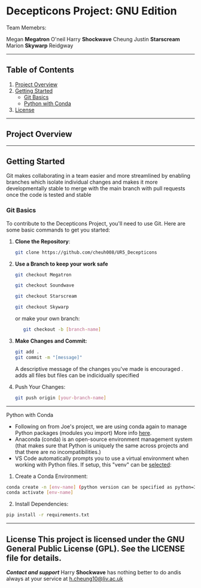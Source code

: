 # Decepticons Project: GNU Edition

Team Memebrs:

Megan **Megatron** O'neil
Harry **Shockwave** Cheung
Justin **Starscream** 
Marion **Skywarp** Reidgway


---

## Table of Contents
1. [Project Overview](#project-overview)
2. [Getting Started](#getting-started)
   - [Git Basics](#git-basics)
   - [Python with Conda](#python-with-conda)
3. [License](#license)

---

## Project Overview

---

## Getting Started

Git makes collaborating in a team easier and more streamlined by enabling branches which isolate individual changes and makes it more developmentally stable to merge with the main branch with pull requests once the code is tested and stable

### Git Basics

To contribute to the Decepticons Project, you'll need to use Git. Here are some basic commands to get you started:

1. **Clone the Repository**:
   ```bash
   git clone https://github.com/cheuh008/UR5_Decepticons
    ```

2. **Use a Branch to keep your work safe**
   ```bash
   git checkout Megatron

   git checkout Soundwave

   git checkout Starscream

   git checkout Skywarp
   ```
   or make your own branch:
   ```bash
      git checkout -b [branch-name]
   ```


3. **Make Changes and Commit:**
   ```bash
   git add . 
   git commit -m "[message]"
    ```
   A descriptive message of the changes you've made is encouraged
   . adds all files but files can be indicidually specified
   
4. Push Your Changes:
   ```bash
   git push origin [your-branch-name]
    ```
---

Python with Conda
- Following on from Joe's project, we are using conda again to manage Python packages (modules you import) More info [here](https://docs.anaconda.com/).
- Anaconda (conda) is an open-source environment management system (that makes sure that Python is uniquely the same across projects and that there are no incompatibilities.)
- VS Code automatically prompts you to use a virtual environment when working with Python files. If setup, this "venv" can be [selected](https://code.visualstudio.com/docs/python/environments):

1. Create a Conda Environment:
```bash
conda create -n [env-name] (python version can be specified as python=3.X)
conda activate [env-name]
```
2. Install Dependencies:
```bash
pip install -r requirements.txt
```

---
License
This project is licensed under the GNU General Public License (GPL). See the LICENSE file for details.
---

***Contact and support***
Harry **Shockwave** has nothing better to do andis always at your service at h.cheung10@liv.ac.uk

